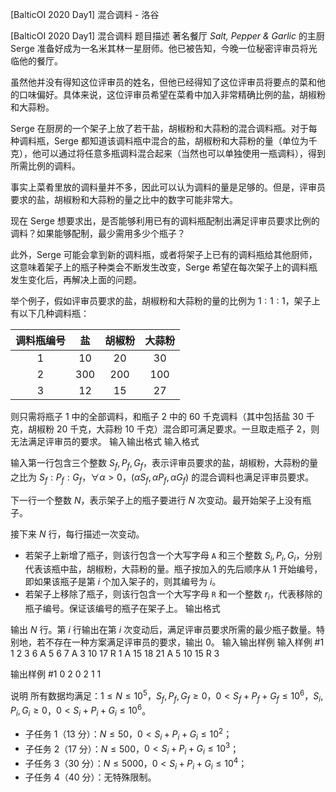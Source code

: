 



[BalticOI 2020 Day1] 混合调料 - 洛谷














[BalticOI 2020 Day1] 混合调料
题目描述
著名餐厅 *Salt, Pepper & Garlic* 的主厨 Serge 准备好成为一名米其林一星厨师。他已被告知，今晚一位秘密评审员将光临他的餐厅。

虽然他并没有得知这位评审员的姓名，但他已经得知了这位评审员将要点的菜和他的口味偏好。具体来说，这位评审员希望在菜肴中加入非常精确比例的盐，胡椒粉和大蒜粉。

Serge 在厨房的一个架子上放了若干盐，胡椒粉和大蒜粉的混合调料瓶。对于每种调料瓶，Serge 都知道该调料瓶中混合的盐，胡椒粉和大蒜粉的量（单位为千克），他可以通过将任意多瓶调料混合起来（当然也可以单独使用一瓶调料），得到所需比例的调料。

事实上菜肴里放的调料量并不多，因此可以认为调料的量是足够的。但是，评审员要求的盐，胡椒粉和大蒜粉的量之比中的数字可能非常大。

现在 Serge 想要求出，是否能够利用已有的调料瓶配制出满足评审员要求比例的调料？如果能够配制，最少需用多少个瓶子？

此外，Serge 可能会拿到新的调料瓶，或者将架子上已有的调料瓶给其他厨师，这意味着架子上的瓶子种类会不断发生改变，Serge 希望在每次架子上的调料瓶发生变化后，再解决上面的问题。

举个例子，假如评审员要求的盐，胡椒粉和大蒜粉的量的比例为 $1:1:1$，架子上有以下几种调料瓶：

| 调料瓶编号 |  盐  | 胡椒粉 | 大蒜粉 |
| :--------: | :--: | :----: | :----: |
|     1      |  10  |   20   |   30   |
|     2      | 300  |  200   |  100   |
|     3      |  12  |   15   |   27   |

则只需将瓶子 $1$ 中的全部调料，和瓶子 $2$ 中的 $60$ 千克调料（其中包括盐 $30$ 千克，胡椒粉 $20$ 千克，大蒜粉 $10$ 千克）混合即可满足要求。一旦取走瓶子 $2$，则无法满足评审员的要求。
输入输出格式
输入格式

输入第一行包含三个整数 $S_f,P_f,G_f$，表示评审员要求的盐，胡椒粉，大蒜粉的量之比为 $S_f:P_f:G_f$，$\forall \alpha \gt 0$，$(\alpha S_f,\alpha P_f, \alpha G_f)$ 的混合调料也满足评审员要求。

下一行一个整数 $N$，表示架子上的瓶子要进行 $N$ 次变动。最开始架子上没有瓶子。

接下来 $N$ 行，每行描述一次变动。

- 若架子上新增了瓶子，则该行包含一个大写字母 `A` 和三个整数 $S_i,P_i,G_i$，分别代表该瓶中盐，胡椒粉，大蒜粉的量。瓶子按加入的先后顺序从 $1$ 开始编号，即如果该瓶子是第 $i$ 个加入架子的，则其编号为 $i$。
- 若架子上移除了瓶子，则该行包含一个大写字母 `R` 和一个整数 $r_i$，代表移除的瓶子编号。保证该编号的瓶子在架子上。
输出格式

输出 $N$ 行。第 $i$ 行输出在第 $i$ 次变动后，满足评审员要求所需的最少瓶子数量。特别地，若不存在一种方案满足评审员的要求，输出 $0$。
输入输出样例
输入样例 #1
1 2 3
6
A 5 6 7
A 3 10 17
R 1
A 15 18 21
A 5 10 15
R 3

输出样例 #1
0
2
0
2
1
1

说明
所有数据均满足：$1 \leq N \leq 10^5$，$S_f,P_f,G_f \geq 0$，$0 \lt S_f+P_f+G_f \leq 10^6$，$S_i,P_i,G_i \geq 0$，$0 \lt S_i+P_i+G_i \leq 10^6$。

- 子任务 1（13 分）：$N \leq 50$，$0 \lt S_i+P_i+G_i \leq 10^2$；
- 子任务 2（17 分）：$N \leq 500$，$0 \lt S_i+P_i+G_i \leq 10^3$；
- 子任务 3（30 分）：$N \leq 5000$，$0 \lt S_i+P_i+G_i \leq 10^4$；
- 子任务 4（40 分）：无特殊限制。






